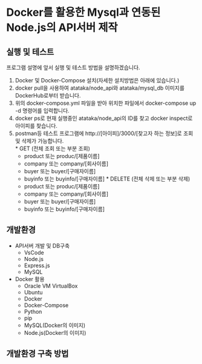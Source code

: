 # Docker를 활용한 Mysql과 연동된 Node.js의 API서버 제작

## 실행 및 테스트
프로그램 설명에 앞서 실행 및 테스트 방법을 설명하겠습니다.
  1. Docker 및 Docker-Compose 설치(자세한 설치방법은 아래에 있습니다.)
  2. docker pull을 사용하여 atataka/node_api와 atataka/mysql_db 이미지를 DockerHub로부터 받습니다.
  3. 위의 docker-compose.yml 파일을 받아 위치한 파일에서 docker-compose up -d 명령어를 입력합니다.
  4. docker ps로 현재 실행중인 atataka/node_api의 ID를 찾고 docker inspect로 아이피를 찾습니다.
  5. postman등 테스트 프로그램에 http://[아이피]/3000/[찾고자 하는 정보]로 조회 및 삭제가 가능합니다.   
    * GET (전체 조회 또는 부분 조회)
      - product 또는 produc/[제품이름]
      - company 또는 company/[회사이름]
      - buyer 또는 buyer/[구매자이름]
      - buyinfo 또는 buyinfo/[구매자이름]
    * DELETE (전체 삭제 또는 부분 삭제)
      - product 또는 produc/[제품이름]
      - company 또는 company/[회사이름]
      - buyer 또는 buyer/[구매자이름]
      - buyinfo 또는 buyinfo/[구매자이름]
      
## 개발환경
* API서버 개발 및 DB구축
  - VsCode
  - Node.js
  - Express.js
  - MySQL
* Docker 활용
  - Oracle VM VirtualBox
  - Ubuntu
  - Docker
  - Docker-Compose
  - Python
  - pip
  - MySQL(Docker의 이미지)
  - Node.js(Docker의 이미지)
 
## 개발환경 구축 방법
